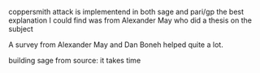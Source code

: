 coppersmith attack is implementend in both sage and pari/gp
the best explanation I could find was from Alexander May who did a thesis on the subject

A survey from Alexander May and Dan Boneh helped quite a lot.

building sage from source: it takes time